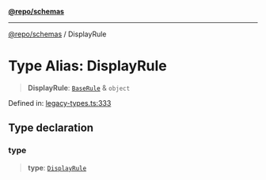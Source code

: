 [**@repo/schemas**](../README.md)

---

[@repo/schemas](../README.md) / DisplayRule

# Type Alias: DisplayRule

> **DisplayRule**: [`BaseRule`](BaseRule.md) & `object`

Defined in: [legacy-types.ts:333](https://github.com/alexqguo/drinking-board-game-v3/blob/b790afaa2e3b8fa2b8d92187d67ae85cb9db6cc2/packages/schemas/src/legacy-types.ts#L333)

## Type declaration

### type

> **type**: [`DisplayRule`](../enumerations/RuleType.md#displayrule)
